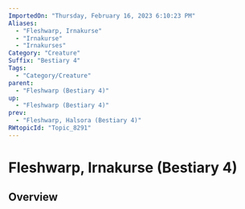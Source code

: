 ```yaml
---
ImportedOn: "Thursday, February 16, 2023 6:10:23 PM"
Aliases:
  - "Fleshwarp, Irnakurse"
  - "Irnakurse"
  - "Irnakurses"
Category: "Creature"
Suffix: "Bestiary 4"
Tags:
  - "Category/Creature"
parent:
  - "Fleshwarp (Bestiary 4)"
up:
  - "Fleshwarp (Bestiary 4)"
prev:
  - "Fleshwarp, Halsora (Bestiary 4)"
RWtopicId: "Topic_8291"
---
```

# Fleshwarp, Irnakurse (Bestiary 4)
## Overview
